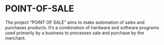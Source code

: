 # POINT-OF-SALE
The project “POINT OF SALE” aims to make automation of sales and
purchases products. It’s a combination of hardware and software programs
used primarily by a business to processes sale and purchase by the
merchant.
